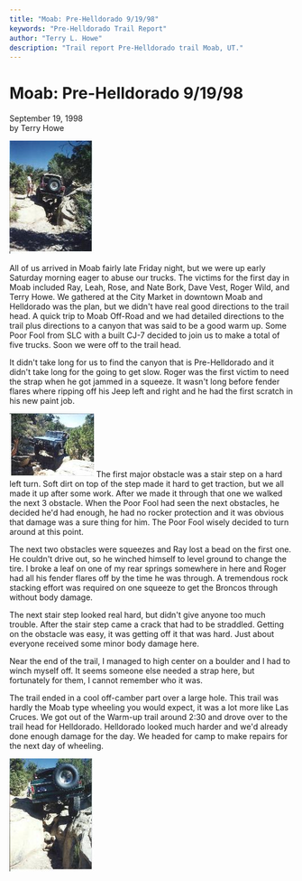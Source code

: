 ```yaml
---
title: "Moab: Pre-Helldorado 9/19/98"
keywords: "Pre-Helldorado Trail Report"
author: "Terry L. Howe"
description: "Trail report Pre-Helldorado trail Moab, UT."
---
```

# Moab: Pre-Helldorado 9/19/98

September 19, 1998  
by Terry Howe  

[![Moab](/img/terry/trail/mo980907_.jpg)](/img/terry/trail/mo980907.jpg)   

All of us arrived in Moab fairly late Friday night, but we were up early Saturday morning eager to abuse our trucks. The victims for the first day in Moab included Ray, Leah, Rose, and Nate Bork, Dave Vest, Roger Wild, and Terry Howe. We gathered at the City Market in downtown Moab and Helldorado was the plan, but we didn't have real good directions to the trail head. A quick trip to Moab Off-Road and we had detailed directions to the trail plus directions to a canyon that was said to be a good warm up. Some Poor Fool from SLC with a built CJ-7 decided to join us to make a total of five trucks. Soon we were off to the trail head.

It didn't take long for us to find the canyon that is Pre-Helldorado and it didn't take long for the going to get slow. Roger was the first victim to need the strap when he got jammed in a squeeze. It wasn't long before fender flares where ripping off his Jeep left and right and he had the first scratch in his new paint job.

[![Moab](/img/terry/trail/mo980905_.jpg)](/img/terry/trail/mo980905.jpg) The first major obstacle was a stair step on a hard left turn. Soft dirt on top of the step made it hard to get traction, but we all made it up after some work. After we made it through that one we walked the next 3 obstacle. When the Poor Fool had seen the next obstacles, he decided he'd had enough, he had no rocker protection and it was obvious that damage was a sure thing for him. The Poor Fool wisely decided to turn around at this point.

The next two obstacles were squeezes and Ray lost a bead on the first one. He couldn't drive out, so he winched himself to level ground to change the tire. I broke a leaf on one of my rear springs somewhere in here and Roger had all his fender flares off by the time he was through. A tremendous rock stacking effort was required on one squeeze to get the Broncos through without body damage.

The next stair step looked real hard, but didn't give anyone too much trouble. After the stair step came a crack that had to be straddled. Getting on the obstacle was easy, it was getting off it that was hard. Just about everyone received some minor body damage here.

Near the end of the trail, I managed to high center on a boulder and I had to winch myself off. It seems someone else needed a strap here, but fortunately for them, I cannot remember who it was.

The trail ended in a cool off-camber part over a large hole. This trail was hardly the Moab type wheeling you would expect, it was a lot more like Las Cruces. We got out of the Warm-up trail around 2:30 and drove over to the trail head for Helldorado. Helldorado looked much harder and we'd already done enough damage for the day. We headed for camp to make repairs for the next day of wheeling.

[![Moab](/img/terry/trail/mo980906_.jpg)](/img/terry/trail/mo980906.jpg)
